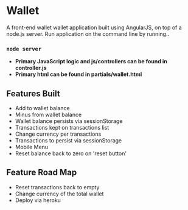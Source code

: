 Wallet
======

A front-end wallet wallet application built using AngularJS, on top of a node.js server.
Run application on the command line by running..

<code><h3>node server</h3></code>


<ul>
<li><b>Primary JavaScript logic and js/controllers can be found in controller.js</b></li>
<li><b>Primary html can be found in partials/wallet.html</b></li>
</ul>


<h2>Features Built</h2>
<ul>
<li>Add to wallet balance</li>
<li>Minus from wallet balance</li>
<li>Wallet balance persists via sessionStorage</li>
<li>Transactions kept on transactions list</li>
<li>Change currency per transactions</li>
<li>Transactions to persist via sessionStorage</li>
<li>Mobile Menu</li>
<li>Reset balance back to zero on 'reset button'</li>
</ul>


<h2>Feature Road Map</h2>
<ul>
  <li>Reset transactions back to empty</li>
  <li>Change currency of the total wallet</li>
  <li>Deploy via heroku</li>
<ul>
